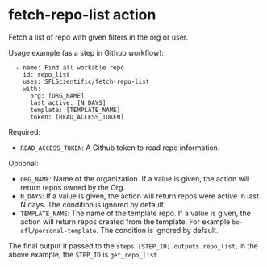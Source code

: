 # fetch-repo-list action
Fetch a list of repo with given filters in the org or user.

Usage example (as a step in Github workflow):
```
  - name: Find all workable repo
    id: repo_list
    uses: SFLScientific/fetch-repo-list
    with:
      org: [ORG_NAME]
      last_active: [N_DAYS]
      template: [TEMPLATE_NAME]
      token: [READ_ACCESS_TOKEN]
```
Required:
- `READ_ACCESS_TOKEN`: A Github token to read repo information.

Optional:
- `ORG_NAME`: Name of the organization. If a value is given, the action will return repos owned by the Org.
- `N_DAYS`: If a value is given, the action will return repos were active in last N days. The condition is ignored by default.
- `TEMPLATE_NAME`: The name of the template repo. If a value is given, the action will return repos created from the template. For example `bo-sfl/personal-template`. The condition is ignored by default.

The final output it passed to the `steps.[STEP_ID].outputs.repo_list`, in the above example, the `STEP_ID` is `get_repo_list`
